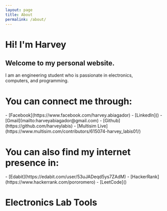 ```yaml
---
layout: page
title: About
permalink: /about/
---
```


<h1>Hi! I'm Harvey</h1>

<h2>Welcome to my personal website.</h2>

I am an engineering student who is passionate in electronics, <br> 
computers, and programming.

<h1>You can connect me through:</h1>
- [Facebook](https://www.facebook.com/harvey.abiagador)
- [LinkedIn]()
- [Gmail](mailto:harveyabiagador@gmail.com)
- [Github](https://github.com/harveylabis)
- [Multisim Live](https://www.multisim.com/contributors/615074-harvey_labis01/)

<h1>You can also find my internet presence in:</h1>
- [Edabit](https://edabit.com/user/53uJADeqd5ys7ZAdM)
- [HackerRank](https://www.hackerrank.com/pororomero)
- [LeetCode]()

<h1>Electronics Lab Tools</h1>
